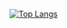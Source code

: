 [![Top Langs](https://github-readme-stats.vercel.app/api?username=aVyarvelsky&count_private=true&show_icons=true&theme=algolia)](https://github.com/aVyarvelsky)
